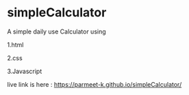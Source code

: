 # simpleCalculator
A simple daily use Calculator using

1.html

2.css

3.Javascript

live link is here : https://parmeet-k.github.io/simpleCalculator/
